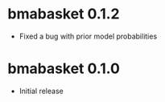 # bmabasket 0.1.2

* Fixed a bug with prior model probabilities

# bmabasket 0.1.0

* Initial release
